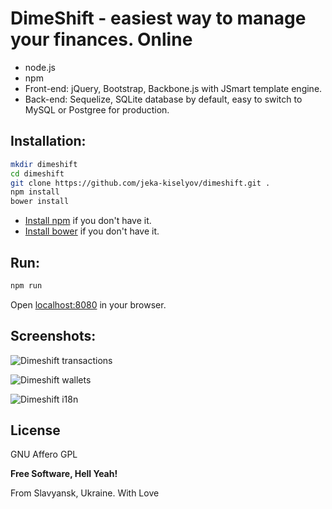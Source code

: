# DimeShift - easiest way to manage your finances. Online
* node.js
* npm
* Front-end: jQuery, Bootstrap, Backbone.js with JSmart template engine.
* Back-end: Sequelize, SQLite database by default, easy to switch to MySQL or Postgree for production.

Installation:
----

```bash
mkdir dimeshift
cd dimeshift
git clone https://github.com/jeka-kiselyov/dimeshift.git .
npm install
bower install
```
* [Install npm](https://docs.npmjs.com/getting-started/installing-node) if you don't have it.
* [Install bower](http://bower.io/#install-bower) if you don't have it.

Run:
----

```bash
npm run
```
Open [localhost:8080](http://localhost:8080) in your browser.

Screenshots:
----
![Dimeshift transactions](https://github.com/jeka-kiselyov/dimeshift/blob/master/public/images/homepage/screenshots/transactions.jpg)

![Dimeshift wallets](https://github.com/jeka-kiselyov/dimeshift/blob/master/public/images/homepage/screenshots/wallets.jpg)

![Dimeshift i18n](https://github.com/jeka-kiselyov/dimeshift/blob/master/public/images/homepage/screenshots/i18n.jpg)

License
----
GNU Affero GPL

**Free Software, Hell Yeah!**

From Slavyansk, Ukraine. With Love